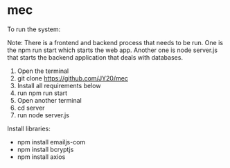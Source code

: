 # mec

To run the system:

Note: There is a frontend and backend process that needs to be run. One is the npm run start which starts the web app. Another one is node server.js that starts the backend application that deals with databases.

1. Open the terminal
2. git clone https://github.com/JY20/mec 
3. Install all requirements below
4. run npm run start
5. Open another terminal
6. cd server
7. run node server.js 

Install libraries:

- npm install emailjs-com
- npm install bcryptjs
- npm install axios